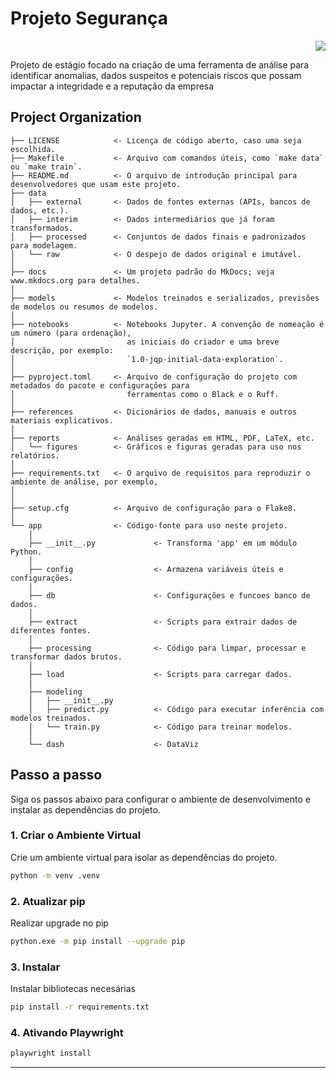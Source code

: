 # Projeto Segurança

<div align="right">
  <a target="_blank" href="https://cookiecutter-data-science.drivendata.org/">
    <img src="https://img.shields.io/badge/CCDS-Project%20template-328F97?logo=cookiecutter" />
  </a>
</div>

Projeto de estágio focado na criação de uma ferramenta de análise para identificar anomalias, dados suspeitos e potenciais riscos que possam impactar a integridade e a reputação da empresa

## Project Organization

```
├── LICENSE            <- Licença de código aberto, caso uma seja escolhida.
├── Makefile           <- Arquivo com comandos úteis, como `make data` ou `make train`.
├── README.md          <- O arquivo de introdução principal para desenvolvedores que usam este projeto.
├── data
│   ├── external       <- Dados de fontes externas (APIs, bancos de dados, etc.).
│   ├── interim        <- Dados intermediários que já foram transformados.
│   ├── processed      <- Conjuntos de dados finais e padronizados para modelagem.
│   └── raw            <- O despejo de dados original e imutável.
│
├── docs               <- Um projeto padrão do MkDocs; veja www.mkdocs.org para detalhes.
│
├── models             <- Modelos treinados e serializados, previsões de modelos ou resumos de modelos.
│
├── notebooks          <- Notebooks Jupyter. A convenção de nomeação é um número (para ordenação),
│                         as iniciais do criador e uma breve descrição, por exemplo:
│                         `1.0-jqp-initial-data-exploration`.
│
├── pyproject.toml     <- Arquivo de configuração do projeto com metadados do pacote e configurações para
│                         ferramentas como o Black e o Ruff.
│
├── references         <- Dicionários de dados, manuais e outros materiais explicativos.
│
├── reports            <- Análises geradas em HTML, PDF, LaTeX, etc.
│   └── figures        <- Gráficos e figuras geradas para uso nos relatórios.
│
├── requirements.txt   <- O arquivo de requisitos para reproduzir o ambiente de análise, por exemplo,
│                      
│
├── setup.cfg          <- Arquivo de configuração para o Flake8.
│
└── app                <- Código-fonte para uso neste projeto.
    │
    ├── __init__.py             <- Transforma 'app' em um módulo Python.
    │
    ├── config                  <- Armazena variáveis úteis e configurações.
    │
    ├── db                      <- Configurações e funcoes banco de dados.
    │
    ├── extract                 <- Scripts para extrair dados de diferentes fontes.
    │
    ├── processing              <- Código para limpar, processar e transformar dados brutos.
    │
    ├── load                    <- Scripts para carregar dados.
    │
    ├── modeling                
    │   ├── __init__.py 
    │   ├── predict.py          <- Código para executar inferência com modelos treinados.          
    │   └── train.py            <- Código para treinar modelos.
    │
    └── dash                    <- DataViz

```
## Passo a passo

Siga os passos abaixo para configurar o ambiente de desenvolvimento e instalar as dependências do projeto.

### 1. Criar o Ambiente Virtual

Crie um ambiente virtual para isolar as dependências do projeto.

```bash
python -m venv .venv
```
### 2. Atualizar pip 

Realizar upgrade no pip

```bash
python.exe -m pip install --upgrade pip     
```

### 3. Instalar 

Instalar bibliotecas necesárias

```bash
pip install -r requirements.txt       
```

### 4. Ativando Playwright

```bash
playwright install
```


--------


